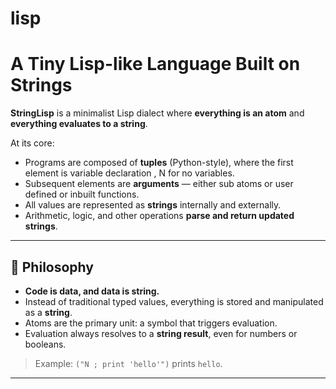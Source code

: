 # lisp
# A Tiny Lisp-like Language Built on Strings

**StringLisp** is a minimalist Lisp dialect where **everything is an atom** and **everything evaluates to a string**.

At its core:
- Programs are composed of **tuples** (Python-style), where the first element is variable declaration , N for no variables.
- Subsequent elements are **arguments** — either sub atoms or user defined or inbuilt functions.
- All values are represented as **strings** internally and externally.
- Arithmetic, logic, and other operations **parse and return updated strings**.

---

## 🧪 Philosophy
- **Code is data, and data is string.**
- Instead of traditional typed values, everything is stored and manipulated as a **string**.
- Atoms are the primary unit: a symbol that triggers evaluation.
- Evaluation always resolves to a **string result**, even for numbers or booleans.

> Example: `("N ; print 'hello'")` prints `hello`.

---
